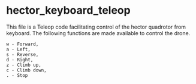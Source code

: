 # hector_keyboard_teleop
This file is a Teleop code facilitating control of the hector quadrotor from keyboard. The following functions are made available to control the drone.

```
w - Forward,
a - Left,
s - Reverse,
d - Right,
z - Climb up,
c - Climb down,
. - Stop
```

